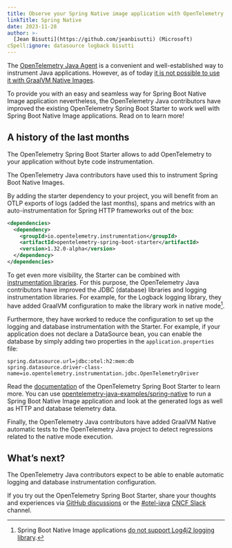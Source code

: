 ```yaml
---
title: Observe your Spring Native image application with OpenTelemetry
linkTitle: Spring Native
date: 2023-11-28
author: >-
  [Jean Bisutti](https://github.com/jeanbisutti) (Microsoft)
cSpell:ignore: datasource logback bisutti
---
```


The
[OpenTelemetry Java Agent](<[/docs/instrumentation/java/automatic/](https://opentelemetry.io/docs/instrumentation/java/automatic/)>)
is a convenient and well-established way to instrument Java applications.
However, as of today
[it is not possible to use it with GraalVM Native Images](https://github.com/oracle/graal/issues/1065).

To provide you with an easy and seamless way for Spring Boot Native Image
application nevertheless, the OpenTelemetry Java contributors have improved the
existing OpenTelemetry Spring Boot Starter to work well with Spring Boot Native
Image applications. Read on to learn more!

## A history of the last months

The OpenTelemetry Spring Boot Starter allows to add OpenTelemetry to your
application without byte code instrumentation.

The OpenTelemetry Java contributors have used this to instrument Spring Boot
Native Images.

By adding the starter dependency to your project, you will benefit from an OTLP
exports of logs (added the last months), spans and metrics with an
auto-instrumentation for Spring HTTP frameworks out of the box:

```xml
<dependencies>
  <dependency>
    <groupId>io.opentelemetry.instrumentation</groupId>
    <artifactId>opentelemetry-spring-boot-starter</artifactId>
    <version>1.32.0-alpha</version>
  </dependency>
</dependencies>
```

To get even more visibility, the Starter can be combined with
[instrumentation libraries](/docs/instrumentation/java/libraries/). For this
purpose, the OpenTelemetry Java contributors have improved the JDBC (database)
libraries and logging instrumentation libraries. For example, for the Logback
logging library, they have added GraalVM configuration to make the library work
in native mode[^1].

Furthermore, they have worked to reduce the configuration to set up the logging
and database instrumentation with the Starter. For example, if your application
does not declare a DataSource bean, you can enable the database by simply adding
two properties in the `application.properties` file:

```properties
spring.datasource.url=jdbc:otel:h2:mem:db
spring.datasource.driver-class-name=io.opentelemetry.instrumentation.jdbc.OpenTelemetryDriver
```

Read the
[documentation](https://opentelemetry.io/docs/instrumentation/java/automatic/spring-boot/)
of the OpenTelemetry Spring Boot Starter to learn more. You can use
[opentelemetry-java-examples/spring-native](https://github.com/open-telemetry/opentelemetry-java-examples/tree/main/spring-native)
to run a Spring Boot Native Image application and look at the generated logs as
well as HTTP and database telemetry data.

Finally, the OpenTelemetry Java contributors have added GraalVM Native automatic
tests to the OpenTelemetry Java project to detect regressions related to the
native mode execution.

## What’s next?

The OpenTelemetry Java contributors expect to be able to enable automatic
logging and database instrumentation configuration.

If you try out the OpenTelemetry Spring Boot Starter, share your thoughts and
experiences via
[GitHub discussions](https://github.com/open-telemetry/opentelemetry-java/discussions)
or the [#otel-java](https://cloud-native.slack.com/archives/C014L2KCTE3)
[CNCF Slack](https://slack.cncf.io) channel.

[^1]:
    Spring Boot Native Image applications
    [do not support Log4j2 logging library](https://github.com/spring-projects/spring-boot/wiki/Spring-Boot-with-GraalVM).
